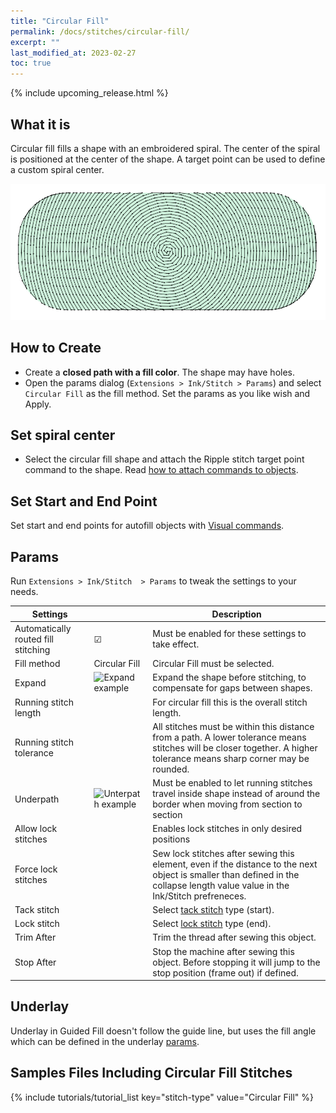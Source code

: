 ```yaml
---
title: "Circular Fill"
permalink: /docs/stitches/circular-fill/
excerpt: ""
last_modified_at: 2023-02-27
toc: true
---
```

{% include upcoming_release.html %}

## What it is

Circular fill fills a shape with an embroidered spiral. The center of the spiral is positioned at the center of the shape. A target point can be used to define a custom spiral center.

![Meander stitch detail](/assets/images/docs/circular-fill-detail.png)

## How to Create

* Create a **closed path with a fill color**. The shape may have holes.
* Open the params dialog (`Extensions > Ink/Stitch > Params`) and select `Circular Fill` as the fill method.
  Set the params as you like wish and Apply.

## Set spiral center

* Select the circular fill shape and attach the Ripple stitch target point command to the shape. Read [how to attach commands to objects](/docs/commands/).

## Set Start and End Point

Set start and end points for autofill objects with [Visual commands](/docs/commands/).

## Params

Run `Extensions > Ink/Stitch  > Params` to tweak the settings to your needs.

Settings||Description
---|---|---
Automatically routed fill stitching| ☑ |Must be enabled for these settings to take effect.
Fill method          |Circular Fill|Circular Fill must be selected.
Expand               |![Expand example](/assets/images/docs/params-fill-expand.png)  |Expand the shape before stitching, to compensate for gaps between shapes.
Running stitch length||For circular fill this is the overall stitch length.
Running stitch tolerance||All stitches must be within this distance from a path. A lower tolerance means stitches will be closer together. A higher tolerance means sharp corner may be rounded.
Underpath            |![Unterpath example](/assets/images/docs/params-fill-underpathing.png)|Must be enabled to let running stitches travel inside shape instead of around the border when moving from section to section
Allow lock stitches  ||Enables lock stitches in only desired positions
Force lock stitches  ||Sew lock stitches after sewing this element, even if the distance to the next object is smaller than defined in the collapse length value value in the Ink/Stitch prefreneces.
Tack stitch          ||Select [tack stitch](/docs/stitches/lock-stitches) type (start).
Lock stitch          ||Select [lock stitch](/docs/stitches/lock-stitches) type (end).
Trim After           ||Trim the thread after sewing this object.
Stop After           ||Stop the machine after sewing this object. Before stopping it will jump to the stop position (frame out) if defined.

## Underlay

Underlay in Guided Fill doesn't follow the guide line, but uses the fill angle which can be defined in the underlay [params](/docs/stitches/fill-stitch#underlay).

## Samples Files Including Circular Fill Stitches
{% include tutorials/tutorial_list key="stitch-type" value="Circular Fill" %}
